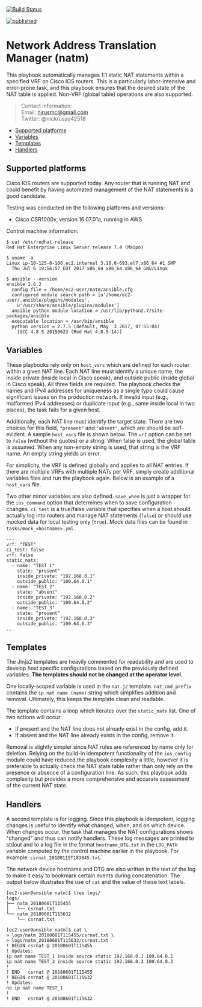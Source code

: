 [![Build Status](
https://travis-ci.org/nickrusso42518/natm.svg?branch=master)](
https://travis-ci.org/nickrusso42518/natm)

[![published](
http://cs.co/codeex-badge)](
https://developer.cisco.com/codeexchange/github/repo/nickrusso42518/natm)

# Network Address Translation Manager (natm)
This playbook automatically manages 1:1 static NAT statements
within a specified VRF on Cisco IOS routers. This is a particularly
labor-intensive and error-prone task, and this playbook
ensures that the desired state of the NAT table is applied.
Non-VRF (global table) operations are also supported.

> Contact information:\
> Email:    njrusmc@gmail.com\
> Twitter:  @nickrusso42518

  * [Supported platforms](#supported-platforms)
  * [Variables](#variables)
  * [Templates](#templates)
  * [Handlers](#handlers)

## Supported platforms
Cisco IOS routers are supported today. Any router that is running NAT and
could benefit by having automated management of the NAT statements is a good
candidate.

Testing was conducted on the following platforms and versions:
  * Cisco CSR1000v, version 16.07.01a, running in AWS

Control machine information:
```
$ cat /etc/redhat-release
Red Hat Enterprise Linux Server release 7.4 (Maipo)

$ uname -a
Linux ip-10-125-0-100.ec2.internal 3.10.0-693.el7.x86_64 #1 SMP
  Thu Jul 6 19:56:57 EDT 2017 x86_64 x86_64 x86_64 GNU/Linux

$ ansible --version
ansible 2.6.2
  config file = /home/ec2-user/natm/ansible.cfg
  configured module search path = [u'/home/ec2-user/.ansible/plugins/modules',
    u'/usr/share/ansible/plugins/modules']
  ansible python module location = /usr/lib/python2.7/site-packages/ansible
  executable location = /usr/bin/ansible
  python version = 2.7.5 (default, May  3 2017, 07:55:04)
    [GCC 4.8.5 20150623 (Red Hat 4.8.5-14)]
```

## Variables
These playbooks rely only on `host_vars` which are defined for each router
within a given NAT line. Each NAT line must identify a unique name,
the inside private (inside local in Cisco speak), and outside public
(inside global in Cisco speak). All three fields are required. The
playbook checks the names and IPv4 addresses for uniqueness as a single
typo could cause significant issues on the production network. If invalid
input (e.g., malformed IPv4 addresses) or duplicate input (e.g., same
inside local in two places), the task fails for a given host.

Additionally, each NAT line must identify the target state. There are
two choices for this field, `"present"` and `"absent"`, which are should
be self-evident. A sample `host_vars` file is shown below. The `vrf`
option can be set to `false` (without the quotes) or a string. When
false is used, the global table is assumed. When any non-empty string is
used, that string is the VRF name. An empty string yields an error.

For simplicity, the VRF is defined globally and applies to all NAT entries.
If there are multiple VRFs with multiple NATs per VRF, simply create
additional variables files and run the playbook again. Below is an example of
a `host_vars` file.

Two other minor variables are also defined. `save_when` is just a wrapper for
the `ios_command` option that determines when to save configuration changes.
`ci_test` is a true/false variable that specifies when a host should actually
log into routers and manage NAT statements (`false`) or should use mocked
data for local testing only (`true`). Mock data files can be found in
`tasks/mock_<hostname>.yml`.

```
---
vrf: "TEST"
ci_test: false
vrf: false
static_nats:
  - name: "TEST_1"
    state: "present"
    inside_private: "192.168.0.1"
    outside_public: "100.64.0.1"
  - name: "TEST_2"
    state: "absent"
    inside_private: "192.168.0.2"
    outside_public: "100.64.0.2"
  - name: "TEST_3"
    state: "present"
    inside_private: "192.168.0.3"
    outside_public: "100.64.0.3"
...
```

## Templates
The Jinja2 templates are heavily commented for readability and are used to
develop host specific configurations based on the previously defined variables.
 __The templates should not be changed at the operator level.__

One locally-scoped variable is used in the `nat.j2` template. `nat_cmd_prefix`
contains the `ip nat name (name)` string which simplifies addition and removal.
Ultimately, this keeps the template clean and readable.

The template contains a loop which iterates over the `static_nats` list. One
of two actions will occur:

  * If present and the NAT line does not already exist in the config, add it.
  * If absent and the NAT line already exists in the config, remove it.

Removal is slightly simpler since NAT rules are referenced by name only
for deletion. Relying on the build-in idempotent functionality of the
`ios_config` module could have reduced the playbook complexity a little,
however it is preferable to actually check the NAT state table rather than
only rely on the presence or absence of a configuration line. As such, this
playbook adds complexity but provides a more comprehensive and accurate
assessment of the current NAT state.

## Handlers
A second template is for logging. Since this playbook is idempotent, logging
changes is useful to identify what changed, when, and on which device. When
changes occur, the task that manages the NAT configurations shows "changed"
and thus can notify handlers. These log messages are printed to stdout
and to a log file in the format `hostname_DTG.txt` in the `LOG_PATH`
variable computed by the control machine earlier in the playbook.
For example: `csrnat_20180115T183845.txt`.

The network device hostname and DTG are also written in the text of the
log to make it easy to bookmark certain events during concatenation.
The output below illustrates the use of `cat` and the value of
these text labels.

```
[ec2-user@ansible natm]$ tree logs/
logs/
├── natm_20180601T115455
│   └── csrnat.txt
└── natm_20180601T115632
    └── csrnat.txt

[ec2-user@ansible natm]$ cat \
> logs/natm_20180601T115455/csrnat.txt \
> logs/natm_20180601T115632/csrnat.txt
! BEGIN csrnat @ 20180601T115455
! Updates:
ip nat name TEST_1 inside source static 192.168.0.1 100.64.0.1
ip nat name TEST_3 inside source static 192.168.0.3 100.64.0.3
!
! END   csrnat @ 20180601T115455
! BEGIN csrnat @ 20180601T115632
! Updates:
no ip nat name TEST_1
!
! END   csrnat @ 20180601T115632
```
